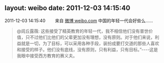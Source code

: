 layout: weibo
date: 2011-12-03 14:15:40
---
2011-12-03 14:15:40  &nbsp;&nbsp;&nbsp;&nbsp;&nbsp;&nbsp; 来自 <a href="http://weibo.com/" rel="nofollow">微博 weibo.com</a>
中国的年轻一代会好些么……
>  @闾丘露薇: 这些接受了精英教育的年轻一代，我不相信他们没有普世价值，只不过他们比他们的父辈更加没有理想，没有原则。对于他们来说，利益就是一切，为了目标，可以采用各种手段，装扮成要打交道的那些人喜欢和接受的样子。他们没有底线，没有原则，只有利益，只有目标。”----这是我眼中接受西方教育的赛义夫。 ​​​
